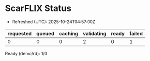 ﻿# ScarFLIX Status

* Refreshed (UTC): 2025-10-24T04:57:00Z

| requested | queued | caching | validating | ready | failed |
|-----------|--------|---------|------------|-------|--------|
| 0 | 0 | 0 | 2 | 0 | 1 |

Ready (demo/rd): 1/0
